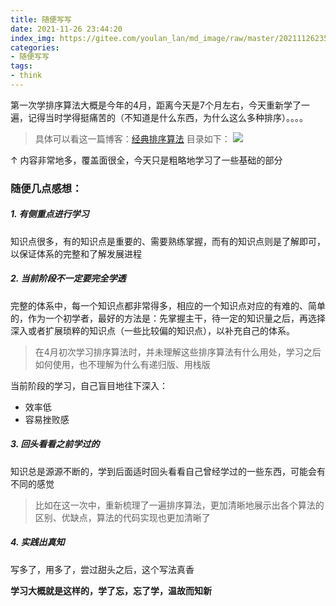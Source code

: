 ```yaml
---
title: 随便写写
date: 2021-11-26 23:44:20
index_img: https://gitee.com/youlan_lan/md_image/raw/master/20211126235257.jpg
categories:
- 随便写写
tags:
- think
---
```


第一次学排序算法大概是今年的4月，距离今天是7个月左右，今天重新学了一遍，记得当时学得挺痛苦的（不知道是什么东西，为什么这么多种排序）。。。。
> 具体可以看这一篇博客：[经典排序算法](https://blog.youlan-lan.xyz/2021/11/28/2106061/)
> 目录如下：
> ![](https://gitee.com/youlan_lan/md_image/raw/master/image-20210414224115837.png)

↑ 内容非常地多，覆盖面很全，今天只是粗略地学习了一些基础的部分

### 随便几点感想：

##### 1. 有侧重点进行学习
知识点很多，有的知识点是重要的、需要熟练掌握，而有的知识点则是了解即可，以保证体系的完整和了解发展进程

##### 2. 当前阶段不一定要完全学透
完整的体系中，每一个知识点都非常得多，相应的一个知识点对应的有难的、简单的，作为一个初学者，最好的方法是：先掌握主干，待一定的知识量之后，再选择深入或者扩展琐粹的知识点（一些比较偏的知识点），以补充自己的体系。
> 在4月初次学习排序算法时，并未理解这些排序算法有什么用处，学习之后如何使用，也不理解为什么有递归版、用栈版

当前阶段的学习，自己盲目地往下深入：
- 效率低
- 容易挫败感

##### 3. 回头看看之前学过的
知识总是源源不断的，学到后面适时回头看看自己曾经学过的一些东西，可能会有不同的感觉
> 比如在这一次中，重新梳理了一遍排序算法，更加清晰地展示出各个算法的区别、优缺点，算法的代码实现也更加清晰了

##### 4. 实践出真知
写多了，用多了，尝过甜头之后，这个写法真香

**学习大概就是这样的，学了忘，忘了学，温故而知新**